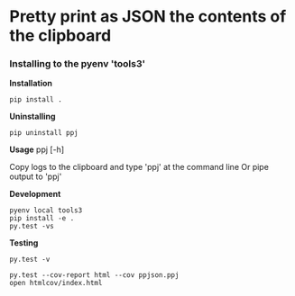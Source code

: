# Pretty print as JSON the contents of the clipboard

### Installing to the pyenv 'tools3'

**Installation**

`pip install .`


**Uninstalling**

`pip uninstall ppj`

**Usage**
ppj [-h]

Copy logs to the clipboard and type 'ppj' at the command line
Or pipe output to 'ppj'

**Development**

```
pyenv local tools3
pip install -e .
py.test -vs
```

**Testing**
```
py.test -v

py.test --cov-report html --cov ppjson.ppj
open htmlcov/index.html
```
